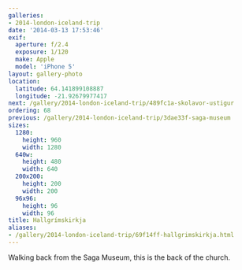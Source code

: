 ```yaml
---
galleries:
- 2014-london-iceland-trip
date: '2014-03-13 17:53:46'
exif:
  aperture: f/2.4
  exposure: 1/120
  make: Apple
  model: 'iPhone 5'
layout: gallery-photo
location:
  latitude: 64.141899108887
  longitude: -21.92679977417
next: /gallery/2014-london-iceland-trip/489fc1a-skolavor-ustigur
ordering: 68
previous: /gallery/2014-london-iceland-trip/3dae33f-saga-museum
sizes:
  1280:
    height: 960
    width: 1280
  640w:
    height: 480
    width: 640
  200x200:
    height: 200
    width: 200
  96x96:
    height: 96
    width: 96
title: Hallgrímskirkja
aliases:
- /gallery/2014-london-iceland-trip/69f14ff-hallgrimskirkja.html
---
```


Walking back from the Saga Museum, this is the back of the church.
